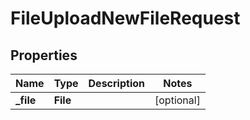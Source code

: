 

# FileUploadNewFileRequest


## Properties

| Name | Type | Description | Notes |
|------------ | ------------- | ------------- | -------------|
|**_file** | **File** |  |  [optional] |



